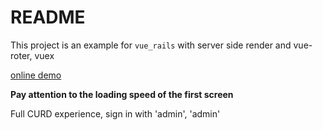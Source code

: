 # README

This project is an example for `vue_rails` with server side render and vue-roter, vuex

[online demo](https://vblog.peterji.cn/)

**Pay attention to the loading speed of the first screen**

Full CURD experience, sign in with 'admin', 'admin'
